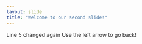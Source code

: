 ```yaml
---
layout: slide
title: "Welcome to our second slide!"
---
```

Line 5 changed again
Use the left arrow to go back!
